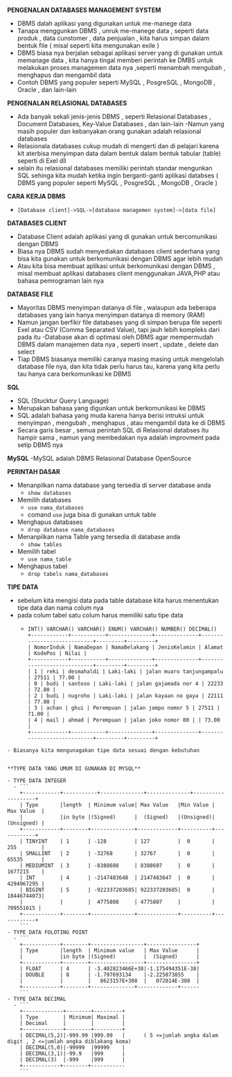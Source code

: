 **PENGENALAN DATABASES MANAGEMENT SYSTEM**

- DBMS dalah aplikasi yang digunakan untuk me-manege data
- Tanapa menggunkan DBMS , unruk me-manege data , seperti data produk , data cunstomer , data penjualan , kita harus simpan dalam bentuk file ( misal seperti kita mengunakan exile )
- DBMS biasa nya berjalan sebagai aplikasi server yang di gunakan untuk memanage data , kita hanya tingal memberi perintah ke DMBS untuk melakukan proses managemen data nya ,seperti menambah mengubah , menghapus dan mengambil data
- Contoh DBMS yang populer seperti MySQL , PosgreSQL , MongoDB , Oracle , dan lain-lain

**PENGENALAN RELASIONAL DATABASES**

- Ada banyak sekali jenis-jenis DBMS , seperti Relasional Databases , Document Databases, Key-Value Databases , dan lain-lain
  -Namun yang masih populer dan kebanyakan orang gunakan adalah relasional databases
- Relasionala databases cukup mudah di mengerti dan di pelajari karena kit aterbisa menyimpan data dalam bentuk dalam bentuk tabular (table) seperti di Exel dll
- selain itu relasional databases memiliki perintah standar mengunkan SQL sehinga kita mudah ketika ingin berganti-ganti aplikasi databses ( DBMS yang populer seperti MySQL , PosgreSQL , MongoDB , Oracle )

**CARA KERJA DBMS**

- `[Database client]->SQL->[database managemen system]->[data file]`

**DATABASES CLIENT**

- Database Client adalah aplikasi yang di gunakan untuk bercomunikasi dengan DBMS
- Biasa nya DBMS sudah menyediakan databases client sederhana yang bisa kita gunakan untuk berkomunikasi dengan DBMS agar lebih mudah
- Atau kita bisa membuat aplikasi untuk berkomunikasi dengan DBMS , misal membuat aplikasi databases client menggunakan JAVA,PHP atau bahasa pemrograman lain nya

**DATABASE FILE**

- Mayoritas DBMS menyimpan datanya di file , walaupun ada beberapa databases yang lain hanya menyimpan datanya di memory (RAM)
- Namun jangan berfikir file databases yang di simpan berupa file seperti Exel atau CSV (Comma Separated Value), tapi jauh lebih kompleks dari pada itu
  -Database akan di optimasi oleh DBMS agar mempermudah DBMS dalam manajemen data nya , seperti insert , update , delete dan select
- Tiap DBMS biasanya memiliki caranya masing masing untuk mengelolah database file nya, dan kita tidak perlu harus tau, karena yang kita perlu tau hanya cara berkomunikasi ke DBMS

**SQL**

- SQL (Stucktur Query Language)
- Merupakan bahasa yang digunkan untuk berkomunikasi ke DBMS
- SQL adalah bahasa yang muda karena hanya berisi intruksi untuk menyimpan , mengubah , menghapus , atau mengambil data ke di DBMS
- Secara garis besar , semua perintah SQL di Relasional databses itu hampir sama , namun yang membedakan nya adalah improvment pada setip DBMS nya

**MySQL**
-MySQL adalah DBMS Relasional Database OpenSource

**PERINTAH DASAR**

- Menanpilkan nama database yang tersedia di server database anda
  - `show databases`
- Memilih databases
  - `use nama_databases`
  - comand `use` juga bisa di gunakan untuk table
- Menghapus databases
  - `drop database nama_databases`
- Menanpilkan nama Table yang tersedia di database anda
  - `show tables`
- Memilih tabel
  - `use nama_table`
- Menghapus tabel
  - `drop tabels nama_databases`

**TIPE DATA**

- sebelum kita mengisi data pada table database kita harus menentukan tipe data dan nama colum nya
- pada colum tabel satu colum harus memiliki satu tipe data
  - ```
    INT() VARCHAR() VARCHAR() ENUM() VARCHAR() NUMBER() DECIMAL()
    +------------+-----------+--------------+--------------+----------------------------+---------+---------+
    | NomorInduk | NamaDepan | NamaBelakang | JenisKelamin | Alamat | KodePos | Nilai |
    +------------+-----------+--------------+--------------+----------------------------+---------+---------+
    | 1 | reki | desmahaldi | Laki-laki | jalan muaro tanjungampalu | 27511 | 77.00 |
    | 0 | budi | santoso | Laki-laki | jalan gajamada nor 4 | 22233 | 72.80 |
    | 2 | budi | nugroho | Laki-laki | jalan kayaan no gaya | 22111 | 77.00 |
    | 3 | achan | ghui | Perempuan | jalan jompo nomor 5 | 27511 | 71.00 |
    | 4 | mail | ahmad | Perempuan | jalan joko nomor 80 | | 73.00 |
    +------------+-----------+--------------+--------------+----------------------------+---------+---------+
    ```

````
- Biasanya kita mengunagakan tipe data sesuai dengan kebutuhan


**TYPE DATA YANG UMUM DI GUNAKAN DI MYSQL**

- TYPE DATA INTEGER
  - ```
    +------------+-----------+--------------+--------------+-------------------+
    | Type       |length  | Minimum value| Max Value   |Min Value | Max Value  |
    |            |in byte |(Signed)      |  (Signed)   |(Unsigned)| (Unsigned) |
    +------------+--------+--------------+-------------+----------+------------+
    | TINYINT    | 1      | -128         | 127         |  0       | 255        |
    | SMALLINT   | 2      | -32768       | 32767       |  0       | 65535      |
    | MEDIUMINT  | 3      | -8388608     | 8388607     |  0       | 1677215    |
    | INT        | 4      | -2147483648  | 2147483647  |  0       | 4294967295 |
    | BIGINT     | 5      | -922337203685| 922337203685|  0       | 18446744073|
    |            |        |  4775808     | 4775807     |          |  709551615 |
    +------------+--------+--------------+-------------+----------+------------+
    ```
- TYPE DATA FOLOTING POINT
  - ```
    +------------+--------+-----------------+----------------+
    | Type       |length  | Minimum value   | Max Value      |
    |            |in byte |(Signed)         |  (Signed)      |
    +------------+--------+-----------------+----------------+
    | FLOAT      | 4      | -3.402823466E+38|-1.175494351E-38|
    | DOUBLE     | 8      | -1.797693134    |-2.225073855    |
    |            |        |   8623157E+308  |   072014E-308  |
    +------------+--------+--------------+-------------+------
    ```
- TYPE DATA DECIMAL
  - ```
    +-------------+--------+---------+
    | Type        | Minimum| Maximal |
    | Decimal     |        |         |
    +-------------+--------+---------+
    | DECIMAL(5,2)|-999.99 |999.99   |      ( 5 <=jumlah angka dalam digit , 2 <=jumlah angka diblakang koma)
    | DECIMAL(5,0)|-99999  |99999    |
    | DECIMAL(3,1)|-99.9   |999      |
    | DECIMAL(3)  |-999    |999      |
    +------------+--------+-----------
    ```
````
